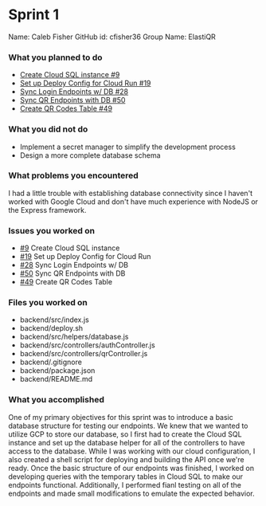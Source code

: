 # Sprint 1

Name: Caleb Fisher
GitHub id: cfisher36
Group Name: ElastiQR

### What you planned to do
* [Create Cloud SQL instance #9](https://github.com/ElastiQR/ElastiQR/issues/9)
* [Set up Deploy Config for Cloud Run #19](https://github.com/ElastiQR/ElastiQR/issues/19)
* [Sync Login Endpoints w/ DB #28](https://github.com/ElastiQR/ElastiQR/issues/28)
* [Sync QR Endpoints with DB #50](https://github.com/ElastiQR/ElastiQR/issues/50)
* [Create QR Codes Table #49](https://github.com/ElastiQR/ElastiQR/issues/49)

### What you did not do
- Implement a secret manager to simplify the development process
- Design a more complete database schema

### What problems you encountered
I had a little trouble with establishing database connectivity since I haven't worked with Google Cloud and don't have much experience with NodeJS or the Express framework.

### Issues you worked on
- [#9](https://github.com/ElastiQR/ElastiQR/issues/9) Create Cloud SQL instance
- [#19](https://github.com/ElastiQR/ElastiQR/issues/19) Set up Deploy Config for Cloud Run
- [#28](https://github.com/ElastiQR/ElastiQR/issues/28) Sync Login Endpoints w/ DB
- [#50](https://github.com/ElastiQR/ElastiQR/issues/50) Sync QR Endpoints with DB
- [#49](https://github.com/ElastiQR/ElastiQR/issues/49) Create QR Codes Table

### Files you worked on
- backend/src/index.js
- backend/deploy.sh
- backend/src/helpers/database.js
- backend/src/controllers/authController.js
- backend/src/controllers/qrController.js
- backend/.gitignore
- backend/package.json
- backend/README.md

### What you accomplished
One of my primary objectives for this sprint was to introduce a basic database structure for testing our endpoints. We knew that we wanted to utilize GCP to store our database, so I first had to create the Cloud SQL instance and set up the database helper for all of the controllers to have access to the database. While I was working with our cloud configuration, I also created a shell script for deploying and building the API once we're ready. Once the basic structure of our endpoints was finished, I worked on developing queries with the temporary tables in Cloud SQL to make our endpoints functional. Additionally, I performed fianl testing on all of the endpoints and made small modifications to emulate the expected behavior.